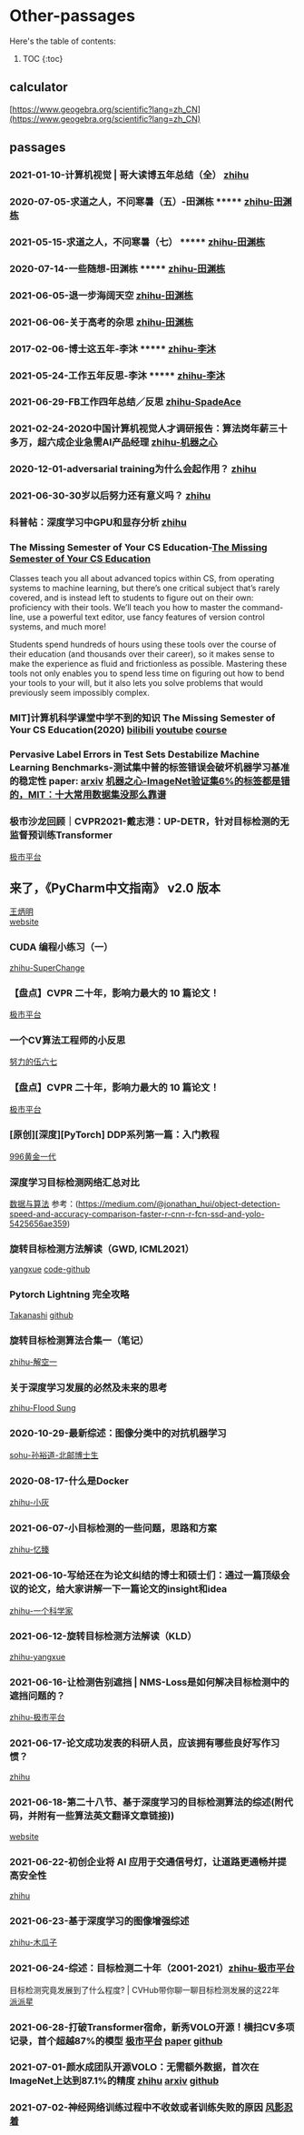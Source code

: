 # Other-passages

Here's the table of contents:

1. TOC
{:toc}

## calculator
[https://www.geogebra.org/scientific?lang=zh_CN](https://www.geogebra.org/scientific?lang=zh_CN)

## passages

### 2021-01-10-计算机视觉 | 哥大读博五年总结（全） [zhihu](https://zhuanlan.zhihu.com/p/338193330)  

### 2020-07-05-求道之人，不问寒暑（五）-田渊栋 *****  [zhihu-田渊栋](https://zhuanlan.zhihu.com/p/156750846)    

### 2021-05-15-求道之人，不问寒暑（七） *****  [zhihu-田渊栋](https://zhuanlan.zhihu.com/p/372521032)  

### 2020-07-14-一些随想-田渊栋  *****  [zhihu-田渊栋](https://zhuanlan.zhihu.com/p/159327753)  

### 2021-06-05-退一步海阔天空  [zhihu-田渊栋](https://zhuanlan.zhihu.com/p/377866405)

### 2021-06-06-关于高考的杂思  [zhihu-田渊栋](https://zhuanlan.zhihu.com/p/378250408)

### 2017-02-06-博士这五年-李沐 *****  [zhihu-李沐](https://zhuanlan.zhihu.com/p/25099638)

### 2021-05-24-工作五年反思-李沐 *****  [zhihu-李沐](https://zhuanlan.zhihu.com/p/374777591)

### 2021-06-29-FB工作四年总结／反思 [zhihu-SpadeAce](https://zhuanlan.zhihu.com/p/384518276)  

### 2021-02-24-2020中国计算机视觉人才调研报告：算法岗年薪三十多万，超六成企业急需AI产品经理  [zhihu-机器之心](https://zhuanlan.zhihu.com/p/352546641)  

### 2020-12-01-adversarial training为什么会起作用？ [zhihu](https://www.zhihu.com/question/325207094)  

### 2021-06-30-30岁以后努力还有意义吗？ [zhihu](https://www.zhihu.com/question/461708777)

### 科普帖：深度学习中GPU和显存分析  [zhihu](https://zhuanlan.zhihu.com/p/31558973)  

### The Missing Semester of Your CS Education-[The Missing Semester of Your CS Education](https://missing.csail.mit.edu/)  
Classes teach you all about advanced topics within CS, from operating systems to machine learning, but there’s one critical subject that’s rarely covered, and is instead left to students to figure out on their own: proficiency with their tools. We’ll teach you how to master the command-line, use a powerful text editor, use fancy features of version control systems, and much more!  

Students spend hundreds of hours using these tools over the course of their education (and thousands over their career), so it makes sense to make the experience as fluid and frictionless as possible. Mastering these tools not only enables you to spend less time on figuring out how to bend your tools to your will, but it also lets you solve problems that would previously seem impossibly complex.  

### MIT]计算机科学课堂中学不到的知识 The Missing Semester of Your CS Education(2020)  [bilibili](https://www.bilibili.com/video/BV1x7411H7wa?from=search&seid=11160466911506792407)  [youtube](https://www.youtube.com/playlist?list=PLyzOVJj3bHQuloKGG59rS43e29ro7I57J)  [course](https://missing.csail.mit.edu/)    
  
### Pervasive Label Errors in Test Sets Destabilize Machine Learning Benchmarks-测试集中普的标签错误会破坏机器学习基准的稳定性  paper: [arxiv](https://arxiv.org/abs/2103.14749)  [机器之心-ImageNet验证集6%的标签都是错的，MIT：十大常用数据集没那么靠谱](https://mp.weixin.qq.com/s/hvdCWypuW00Tv_5aKhYGZA)  

### 极市沙龙回顾｜CVPR2021-戴志港：UP-DETR，针对目标检测的无监督预训练Transformer  
[极市平台](https://zhuanlan.zhihu.com/p/363127102)  

## 来了，《PyCharm中文指南》 v2.0 版本  
[王炳明](https://zhuanlan.zhihu.com/p/360654833)  
[website](http://pycharm.iswbm.com/zh_CN/win/)  

### CUDA 编程小练习（一）  
[zhihu-SuperChange](https://zhuanlan.zhihu.com/p/360897341)  

### 【盘点】CVPR 二十年，影响力最大的 10 篇论文！  
[极市平台](https://zhuanlan.zhihu.com/p/364475835)  

### 一个CV算法工程师的小反思  
[努力的伍六七](https://zhuanlan.zhihu.com/p/363354912)  

### 【盘点】CVPR 二十年，影响力最大的 10 篇论文！  
[极市平台](https://zhuanlan.zhihu.com/p/364475835)  

### [原创][深度][PyTorch] DDP系列第一篇：入门教程  
[996黄金一代](https://zhuanlan.zhihu.com/p/178402798)  

### 深度学习目标检测网络汇总对比
[数据与算法](https://shartoo.github.io/2019/01/03/obj_detect_summary/)
参考：(https://medium.com/@jonathan_hui/object-detection-speed-and-accuracy-comparison-faster-r-cnn-r-fcn-ssd-and-yolo-5425656ae359)

### 旋转目标检测方法解读（GWD, ICML2021）
[yangxue](https://zhuanlan.zhihu.com/p/372357305)
[code-github](https://github.com/yangxue0827/RotationDetection)

### Pytorch Lightning 完全攻略
[Takanashi](https://zhuanlan.zhihu.com/p/353985363)
[github](https://github.com/miracleyoo/pytorch-lightning-template)

### 旋转目标检测算法合集一（笔记）
[zhihu-解空一](https://zhuanlan.zhihu.com/p/190172103)

### 关于深度学习发展的必然及未来的思考
[zhihu-Flood Sung](https://zhuanlan.zhihu.com/p/375226190)

### 2020-10-29-最新综述：图像分类中的对抗机器学习  
[sohu-孙裕道-北邮博士生](https://www.sohu.com/a/428123583_500659)

### 2020-08-17-什么是Docker
[zhihu-小灰](https://zhuanlan.zhihu.com/p/187505981)

### 2021-06-07-小目标检测的一些问题，思路和方案
[zhihu-忆臻](https://zhuanlan.zhihu.com/p/3784207341)

### 2021-06-10-写给还在为论文纠结的博士和硕士们：通过一篇顶级会议的论文，给大家讲解一下一篇论文的insight和idea
[zhihu-一个科学家](https://zhuanlan.zhihu.com/p/377994641)

### 2021-06-12-旋转目标检测方法解读（KLD）
[zhihu-yangxue](https://zhuanlan.zhihu.com/p/380016283)

### 2021-06-16-让检测告别遮挡 | NMS-Loss是如何解决目标检测中的遮挡问题的？
[zhihu-极市平台](https://zhuanlan.zhihu.com/p/380755057)

### 2021-06-17-论文成功发表的科研人员，应该拥有哪些良好写作习惯？
[zhihu](https://www.zhihu.com/question/38059861)

### 2021-06-18-第二十八节、基于深度学习的目标检测算法的综述(附代码，并附有一些算法英文翻译文章链接))
[website](https://www.cnblogs.com/zyly/p/9250195.html#_label3)

### 2021-06-22-初创企业将 AI 应用于交通信号灯，让道路更通畅并提高安全性
[zhihu](https://zhuanlan.zhihu.com/p/382740625)

### 2021-06-23-基于深度学习的图像增强综述
[zhihu-木瓜子](https://zhuanlan.zhihu.com/p/82352961)

### 2021-06-24-综述：目标检测二十年（2001-2021）[zhihu-极市平台](https://zhuanlan.zhihu.com/p/383616728)  

目标检测究竟发展到了什么程度? | CVHub带你聊一聊目标检测发展的这22年  
[派派星](https://mp.weixin.qq.com/s/tZztakvzU9kl0nPbl8oCww)

### 2021-06-28-打破Transformer宿命，新秀VOLO开源！横扫CV多项记录，首个超越87%的模型 [极市平台](https://zhuanlan.zhihu.com/p/384621149)  [paper](https://arxiv.org/abs/2106.13112) [github](https://github.com/sail-sg/volo)

### 2021-07-01-颜水成团队开源VOLO：无需额外数据，首次在ImageNet上达到87.1%的精度 [zhihu](https://zhuanlan.zhihu.com/p/385717039) [arxiv](https://arxiv.org/abs/2106.13112) [github](https://github.com/sail-sg/volo)

### 2021-07-02-神经网络训练过程中不收敛或者训练失败的原因 [风影忍着](https://zhuanlan.zhihu.com/p/285601835)
